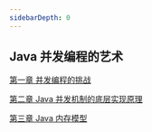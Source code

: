 ```yaml
---
sidebarDepth: 0
---
```


## Java 并发编程的艺术

[第一章 并发编程的挑战](./01)

[第二章 Java 并发机制的底层实现原理](./02)

[第三章 Java 内存模型](./03)
